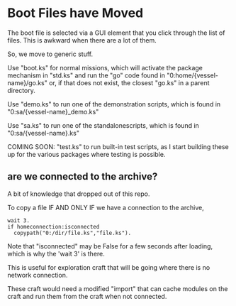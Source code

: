 # Boot Files have Moved

The boot file is selected via a GUI element that you
click through the list of files. This is awkward when
there are a lot of them.

So, we move to generic stuff.

Use "boot.ks" for normal missions, which will activate
the package mechanism in "std.ks" and run the "go" code
found in "0:home/{vessel-name}/go.ks" or, if that does
not exist, the closest "go.ks" in a parent directory.

Use "demo.ks" to run one of the demonstration scripts,
which is found in "0:sa/{vessel-name}_demo.ks"

Use "sa.ks" to run one of the standalonescripts,
which is found in "0:sa/{vessel-name}.ks"

COMING SOON: "test.ks" to run built-in test scripts, as
I start building these up for the various packages where
testing is possible.

## are we connected to the archive?

A bit of knowledge that dropped out of this repo.

To copy a file IF AND ONLY IF we have a connection
to the archive,

    wait 3.
    if homeconnection:isconnected
      copypath("0:/dir/file.ks","file.ks").

Note that "isconnected" may be False for a few seconds
after loading, which is why the 'wait 3' is there.

This is useful for exploration craft that will be going
where there is no network connection.

These craft would need a modified "import" that can cache modules on
the craft and run them from the craft when not connected.

